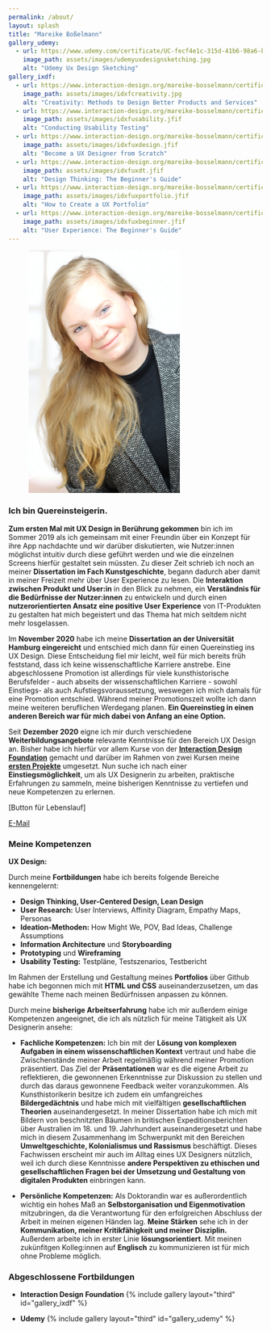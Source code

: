 ```yaml
---
permalink: /about/
layout: splash
title: "Mareike Boßelmann"
gallery_udemy:
  - url: https://www.udemy.com/certificate/UC-fecf4e1c-315d-41b6-98a6-b4dfcb1484f5
    image_path: assets/images/udemyuxdesignsketching.jpg
    alt: "Udemy Ux Design Sketching"
gallery_ixdf:
  - url: https://www.interaction-design.org/mareike-bosselmann/certificate/course/8ffd8c1c-9c52-4c1c-b309-dba88524c432
    image_path: assets/images/idxfcreativity.jpg
    alt: "Creativity: Methods to Design Better Products and Services"
  - url: https://www.interaction-design.org/mareike-bosselmann/certificate/course/7f9d4423-fbdf-4fce-a398-592fe9f73204
    image_path: assets/images/idxfusability.jfif
    alt: "Conducting Usability Testing"
  - url: https://www.interaction-design.org/mareike-bosselmann/certificate/course/d35c481a-fb73-4ebc-8b5e-4a6670122d02?certificateType=course
    image_path: assets/images/idxfuxdesign.jfif
    alt: "Become a UX Designer from Scratch"
  - url: https://www.interaction-design.org/mareike-bosselmann/certificate/course/313f43bd-fd91-4fb8-b3b5-2b649d704c06
    image_path: assets/images/idxfuxdt.jfif
    alt: "Design Thinking: The Beginner's Guide"
  - url: https://www.interaction-design.org/mareike-bosselmann/certificate/course/d0a425c0-72e8-424a-a393-3c2a008359b1
    image_path: assets/images/idxfuxportfolio.jfif
    alt: "How to Create a UX Portfolio"
  - url: https://www.interaction-design.org/mareike-bosselmann/certificate/course/950c716a-fa49-4ee8-aeb0-f24191ee8bb2
    image_path: assets/images/idxfuxbeginner.jfif
    alt: "User Experience: The Beginner's Guide"
---
```


<figure style="width: 300px" class="align-right">
  <img src="https://github.com/mbosselmann/portfolio/blob/master/assets/images/startbild.png?raw=true" alt="">
  </figure> 

### Ich bin Quereinsteigerin.
**Zum ersten Mal mit UX Design in Berührung gekommen** bin ich im Sommer 2019 als ich gemeinsam mit einer Freundin über ein Konzept für ihre App nachdachte und wir darüber diskutierten, wie Nutzer:innen möglichst intuitiv durch diese geführt werden und wie die einzelnen Screens hierfür gestaltet sein müssten. Zu dieser Zeit schrieb ich noch an meiner **Dissertation im Fach Kunstgeschichte**, begann dadurch aber damit in meiner Freizeit mehr über User Experience zu lesen. Die **Interaktion zwischen Produkt und User:in** in den Blick zu nehmen, ein **Verständnis für die Bedürfnisse der Nutzer:innen** zu entwickeln und durch einen **nutzerorientierten Ansatz eine positive User Experience** von IT-Produkten zu gestalten hat mich begeistert und das Thema hat mich seitdem nicht mehr losgelassen.

Im **November 2020** habe ich meine **Dissertation an der Universität Hamburg eingereicht** und entschied mich dann für einen Quereinstieg ins UX Design. Diese Entscheidung fiel mir leicht, weil für mich bereits früh feststand, dass ich keine wissenschaftliche Karriere anstrebe. Eine abgeschlossene Promotion ist allerdings für viele kunsthistorische Berufsfelder - auch abseits der wissenschaftlichen Karriere - sowohl Einstiegs- als auch Aufstiegsvoraussetzung, weswegen ich mich damals für eine Promotion entschied. Während meiner Promotionszeit wollte ich dann meine weiteren beruflichen Werdegang planen. **Ein Quereinstieg in einen anderen Bereich war für mich dabei von Anfang an eine Option.** 

Seit **Dezember 2020** eigne ich mir durch verschiedene **Weiterbildungsangebote** relevante Kenntnisse für den Bereich UX Design an. Bisher habe ich hierfür vor allem Kurse von der [**Interaction Design Foundation**](https://www.interaction-design.org/) gemacht und darüber im Rahmen von zwei Kursen meine [**ersten Projekte**](https://mbosselmann.github.io/portfolio/projects/) umgesetzt. Nun suche ich nach einer **Einstiegsmöglichkeit**, um als UX Designerin zu arbeiten, praktische Erfahrungen zu sammeln, meine bisherigen Kenntnisse zu vertiefen und neue Kompetenzen zu erlernen.

[Button für Lebenslauf]

<a href="mailto:mareike.bosselmann@gmx.de" class="btn btn--primary">E-Mail</a>

### Meine Kompetenzen

**UX Design:**

Durch meine **Fortbildungen** habe ich bereits folgende Bereiche kennengelernt:

* **Design Thinking, User-Centered Design, Lean Design** 
* **User Research:** User Interviews, Affinity Diagram, Empathy Maps, Personas
* **Ideation-Methoden:** How Might We, POV, Bad Ideas, Challenge Assumptions
* **Information Architecture** und **Storyboarding**
* **Prototyping** und **Wireframing**
* **Usability Testing:** Testpläne, Testszenarios, Testbericht

Im Rahmen der Erstellung und Gestaltung meines **Portfolios** über Github habe ich begonnen mich mit **HTML und CSS** auseinanderzusetzen, um das gewählte Theme nach meinen Bedürfnissen anpassen zu können.

Durch meine **bisherige Arbeitserfahrung** habe ich mir außerdem einige Kompetenzen angeeignet, die ich als nützlich für meine Tätigkeit als UX Designerin ansehe:

* **Fachliche Kompetenzen:**
Ich bin mit der **Lösung von komplexen Aufgaben in einem wissenschaftlichen Kontext** vertraut und habe die Zwischenstände meiner Arbeit regelmäßig während meiner Promotion präsentiert. Das Ziel der **Präsentationen** war es die eigene Arbeit zu reflektieren, die gewonnenen Erkenntnisse zur Diskussion zu stellen und durch das daraus gewonnene Feedback weiter voranzukommen. Als Kunsthistorikerin besitze ich zudem ein umfangreiches **Bildergedächtnis** und habe mich mit vielfältigen **gesellschaftlichen Theorien** auseinandergesetzt. In meiner Dissertation habe ich mich mit Bildern von beschnitzten Bäumen in britischen Expeditionsberichten über Australien im 18. und 19. Jahrhundert auseinandergesetzt und habe mich in diesem Zusammenhang im Schwerpunkt mit den Bereichen **Umweltgeschichte, Kolonialismus und Rassismus** beschäftigt. Dieses Fachwissen erscheint mir auch im Alltag eines UX Designers nützlich, weil ich durch diese Kenntnisse **andere Perspektiven zu ethischen und gesellschaftlichen Fragen bei der Umsetzung und Gestaltung von digitalen Produkten** einbringen kann.

* **Persönliche Kompetenzen:**
Als Doktorandin war es außerordentlich wichtig ein hohes Maß an **Selbstorganisation und Eigenmotivation** mitzubringen, da die Verantwortung für den erfolgreichen Abschluss der Arbeit in meinen eigenen Händen lag. **Meine Stärken** sehe ich in der **Kommunikation, meiner Kritikfähigkeit und meiner Disziplin.** Außerdem arbeite ich in erster Linie **lösungsorientiert**. Mit meinen zukünfitgen Kolleg:innen auf **Englisch** zu kommunizieren ist für mich ohne Probleme möglich.

### Abgeschlossene Fortbildungen
* **Interaction Design Foundation**
{% include gallery layout="third" id="gallery_ixdf" %}

* **Udemy**
{% include gallery layout="third" id="gallery_udemy" %}
